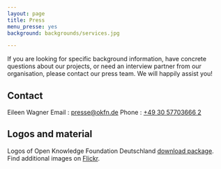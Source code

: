 ```yaml
---
layout: page
title: Press
menu_presse: yes
background: backgrounds/services.jpg

---
```


If you are looking for specific background information, have concrete questions about our projects, or need an interview partner from our organisation, please contact our press team. We will happily assist you! 

## Contact

Eileen Wagner
Email
: <a href="mailto:presse@okfn.de">presse@okfn.de</a>
Phone
: <a href="tel:+49 30 57703666 2">+49 30 57703666 2</a>

## Logos and material

Logos of Open Knowledge Foundation Deutschland [download package](../files/logos/Logos_okfde.zip). Find additional images on [Flickr](https://www.flickr.com/photos/okfde/sets/).
